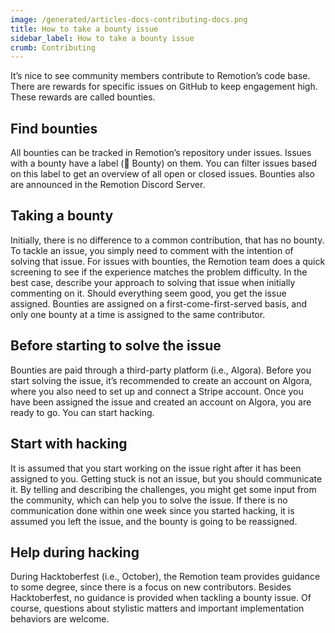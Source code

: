 ```yaml
---
image: /generated/articles-docs-contributing-docs.png
title: How to take a bounty issue
sidebar_label: How to take a bounty issue
crumb: Contributing
---
```


It’s nice to see community members contribute to Remotion’s code base. There are rewards for specific issues on GitHub to keep engagement high. These rewards are called bounties.

## Find bounties

All bounties can be tracked in Remotion’s repository under issues. Issues with a bounty have a label (💎 Bounty) on them. You can filter issues based on this label to get an overview of all open or closed issues. Bounties also are announced in the Remotion Discord Server.

## Taking a bounty

Initially, there is no difference to a common contribution, that has no bounty. To tackle an issue, you simply need to comment with the intention of solving that issue. For issues with bounties, the Remotion team does a quick screening to see if the experience matches the problem difficulty. In the best case, describe your approach to solving that issue when initially commenting on it. Should everything seem good, you get the issue assigned. Bounties are assigned on a first-come-first-served basis, and only one bounty at a time is assigned to the same contributor.

## Before starting to solve the issue

Bounties are paid through a third-party platform (i.e., Algora). Before you start solving the issue, it’s recommended to create an account on Algora, where you also need to set up and connect a Stripe account. Once you have been assigned the issue and created an account on Algora, you are ready to go. You can start hacking.

## Start with hacking

It is assumed that you start working on the issue right after it has been assigned to you. Getting stuck is not an issue, but you should communicate it. By telling and describing the challenges, you might get some input from the community, which can help you to solve the issue. If there is no communication done within one week since you started hacking, it is assumed you left the issue, and the bounty is going to be reassigned.

## Help during hacking

During Hacktoberfest (i.e., October), the Remotion team provides guidance to some degree, since there is a focus on new contributors. Besides Hacktoberfest, no guidance is provided when tackling a bounty issue. Of course, questions about stylistic matters and important implementation behaviors are welcome.
